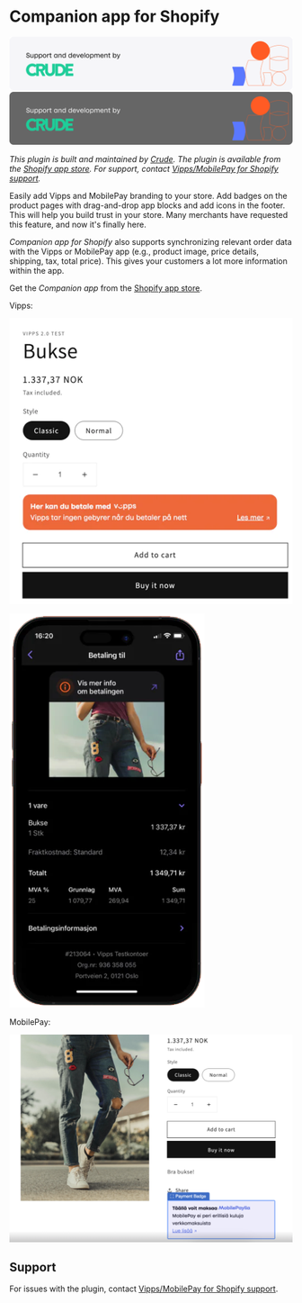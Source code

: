 <!-- START_METADATA
---
title: Vipps/MobilePay Companion app for Shopify
sidebar_position: 1
description: Add trusted payment branding and enhanced order details to your Shopify store.
pagination_next: null
pagination_prev: null
---

import Tabs from '@theme/Tabs';
import TabItem from '@theme/TabItem';

END_METADATA -->

# Companion app for Shopify

![Support and development by Crude ](./docs/images/crude.svg#gh-light-mode-only)![Support and development by Crude](./docs/images/crude_dark.svg#gh-dark-mode-only)

*This plugin is built and maintained by [Crude](https://crude.no/).
The plugin is available from the [Shopify app store](https://apps.shopify.com/vipps-companion).
For support, contact [Vipps/MobilePay for Shopify support](https://vipps-shopify.atlassian.net/servicedesk/customer/portal/3).*

Easily add Vipps and MobilePay branding to your store. Add badges on the product pages with drag-and-drop app blocks and add icons in the footer.
This will help you build trust in your store. Many merchants have requested this feature, and now it's finally here.

*Companion app for Shopify* also supports synchronizing relevant order data with the Vipps or MobilePay app
(e.g., product image, price details, shipping, tax, total price).
This gives your customers a lot more information within the app.

Get the *Companion app* from the [Shopify app store](https://apps.shopify.com/vipps-companion).

<!-- START_HIDDEN_IN_GITHUB
<Tabs className="custom-tabs"
defaultValue="vipps"
groupId="brand"
values={[
{label: 'Vipps', value: 'vipps'},
{label: 'MobilePay', value: 'mobilepay'},
]}>
<TabItem value="vipps">

![Vipps badges](docs/images/companion-badges.png)

![Vipps receipts](docs/images/receipt.png)

</TabItem>
<TabItem value="mobilepay">

![MobilePay badge](docs/images/mobilepay-badge.png)

</TabItem>
</Tabs>
END_HIDDEN_IN_GITHUB -->

<!-- START_COMMENT -->
Vipps:

![Vipps badges](docs/images/companion-badges.png)

![Vipps receipts](docs/images/receipt.png)

MobilePay:

![MobilePay badge](docs/images/mobilepay-badge.png)
<!-- END_COMMENT -->

## Support

For issues with the plugin,
contact [Vipps/MobilePay for Shopify support](https://vipps-shopify.atlassian.net/servicedesk/customer/portal/3).
